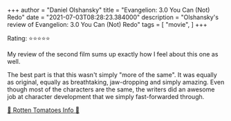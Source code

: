 +++
author = "Daniel Olshansky"
title = "Evangelion: 3.0 You Can (Not) Redo"
date = "2021-07-03T08:28:23.384000"
description = "Olshansky's review of Evangelion: 3.0 You Can (Not) Redo"
tags = [
    "movie",
]
+++

Rating: ⭐⭐⭐⭐⭐

My review of the second film sums up exactly how I feel about this one as well.

The best part is that this wasn't simply "more of the same". It was equally as original, equally as breathtaking, jaw-dropping and simply amazing. Even though most of the characters are the same, the writers did an awesome job at character development that we simply fast-forwarded through.

[🍅 Rotten Tomatoes Info 🍅](https://www.rottentomatoes.com//m/evangelion_30_you_can_not_redo)